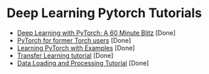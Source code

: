 
# Deep Learning Pytorch Tutorials

 - [Deep Learning with PyTorch: A 60 Minute Blitz](http://pytorch.org/tutorials/beginner/deep_learning_60min_blitz.html)   [Done] 
 - [PyTorch for former Torch users](http://pytorch.org/tutorials/beginner/former_torchies_tutorial.html) [Done]
 - [Learning PyTorch with Examples](http://pytorch.org/tutorials/beginner/pytorch_with_examples.html) [Done]
 - [Transfer Learning tutorial](http://pytorch.org/tutorials/beginner/transfer_learning_tutorial.html) [Done]
 - [Data Loading and Processing Tutorial](http://pytorch.org/tutorials/beginner/data_loading_tutorial.html) [Done]